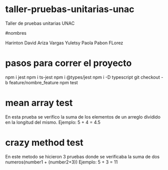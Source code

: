 # taller-pruebas-unitarias-unac
Taller de pruebas unitarias UNAC

#nombres

Harinton David Ariza Vargas
Yuletsy Paola Pabon FLorez

# pasos para correr el proyecto
   npm i jest
   npm i ts-jest
   npm i @types/jest
   npm i -D typescript
   git checkout -b feature/nombre_feature
   npm test

# mean array test
  En esta prueba se verifico la suma de los elementos de un arreglo dividido en la longitud del mismo. 
  Ejemplo: 5 + 4 = 4.5
# crazy method test
  En este metodo se hicieron 3 pruebas donde se verificaba la suma de dos numeros(number1 + (number2+3))
  Ejemplo: 5 + 3 = 11